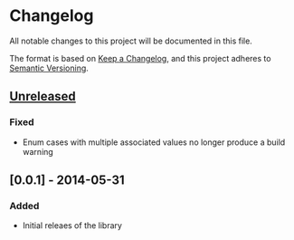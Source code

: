 # Changelog

All notable changes to this project will be documented in this file.

The format is based on [Keep a Changelog](https://keepachangelog.com/en/1.0.0/),
and this project adheres to [Semantic Versioning](https://semver.org/spec/v2.0.0.html).

## [Unreleased]

### Fixed

- Enum cases with multiple associated values no longer produce a build warning

## [0.0.1] - 2014-05-31

### Added

- Initial releaes of the library

[unreleased]: https://github.com/rhysforyou/swift-case-accessors/compare/0.1.0...HEAD
[0.1.0]: https://github.com/rhysforyou/swift-case-accessors/releases/tag/0.1.0
